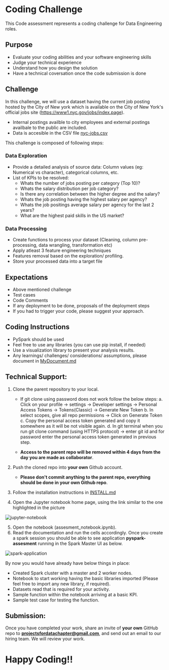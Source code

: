 # Coding Challenge

This Code assessment represents a coding challenge for Data Engineering roles.

## Purpose

- Evaluate your coding abilities and your software engineering skills
- Judge your technical experience
- Understand how you design the solution 
- Have a technical coversation once the code submission is done

## Challenge 

In this challenge, we will use a dataset having the current job posting hosted by the City of New york which is available on the City of New York's official jobs site (https://www1.nyc.gov/jobs/index.page).

- Internal postings availble to city employees and external postings availbale to the public are included. 
- Data is accesible in the CSV file [nyc-jobs.csv](https://github.com/ProjectsForDataChapter/data_engineering_takehome1/blob/main/dataset/nyc-jobs.csv)

This challenge is composed of following steps: 

### Data Exploration

- Provide a detailed analysis of source data: Column values (eg: Numerical vs character), categorical columns, etc. 
- List of KPIs to be resolved:
  - Whats the number of jobs posting per category (Top 10)? 
  - Whats the salary distribution per job category? 
  - Is there any correlation between the higher degree and the salary?
  - Whats the job posting having the highest salary per agency? 
  - Whats the job positings average salary per agency for the last 2 years? 
  - What are the highest paid skills in the US market? 

### Data Processing
 
- Create functions to process your dataset (Cleaning, column pre-processing, data wrangling, transformation etc) 
- Apply atleast 3 feature engineering techniques 
- Features removal based on the exploration/ profiling.
- Store your processed data into a target file

## Expectations

- Above mentioned challenge
- Test cases 
- Code Comments 
- If any deployment to be done, proposals of the deployment steps
- If you had to trigger your code, please suggest your approach. 

## Coding Instructions

- PySpark should be used
- Feel free to use any libraries (you can use pip install, if needed)
- Use a visualization library to present your analysis results.
- Any learnings/ challenges/ considerations/ assumptions, please document in [MyDocument.md](https://github.com/ProjectsForDataChapter/data_engineering_takehome1/blob/main/MyDocument.md)

## Technical Support:

1. Clone the parent repository to your local. 
     - If git clone using password does not work follow the below steps:
       a. Click on your profile -> settings -> Developer settings -> Personal Access Tokens -> Tokens(Classic) -> Generate New Token
       b. In select scopes, give all repo permissions -> Click on Generate Token
       c. Copy the personal access token generated and copy it somewhere as it will be not visible again.
       d. In git terminal when you run git clone command (using HTTPS protocol) -> enter git id and for password enter the personal access token generated in previous step.
        
     - **Access to the parent repo will be removed within 4 days from the day you are made as collaborator**.
     
2. Push the cloned repo into **your own** Github account.
     - **Please don't commit anything to the parent repo, everything should be done in your own Github repo**.
     
3. Follow the installation instructions in [INSTALL.md](https://github.com/ProjectsForDataChapter/data_engineering_takehome1/blob/main/INSTALL.md)
4. Open the Jupyter notebook home page, using the link similar to the one highlighted in the picture 

  ![jupyter-notebook](https://github.com/ProjectsForDataChapter/data_engineering_takehome1/blob/main/pictures/docker-compose.png)

5. Open the notebook (assesment_notebook.ipynb). 
6. Read the documentation and run the cells accordingly. Once you create a spark session you should be able to see application **pyspark-assesment** running in the Spark Master UI as below. 

  ![spark-application](https://github.com/ProjectsForDataChapter/data_engineering_takehome1/blob/main/pictures/spark-application.png)

By now you would have already have below things in place:

- Created Spark cluster with a master and 2 worker nodes.
- Notebook to start working having the basic libraries imported (Please feel free to import any new library, if required). 
- Datasets read that is required for your activity.
- Sample function within the notebook arriving at a basic KPI.
- Sample test case for testing the function. 

## Submission:
 
Once you have completed your work, share an invite of **your own** GitHub repo to **projectsfordatachapter@gmail.com**, and send out an email to our hiring team. 
We will review your work.

# Happy Coding!!

